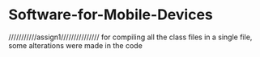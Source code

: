 # Software-for-Mobile-Devices
///////////assign1///////////////
for compiling all the class files in a single file, some alterations were made in the code
